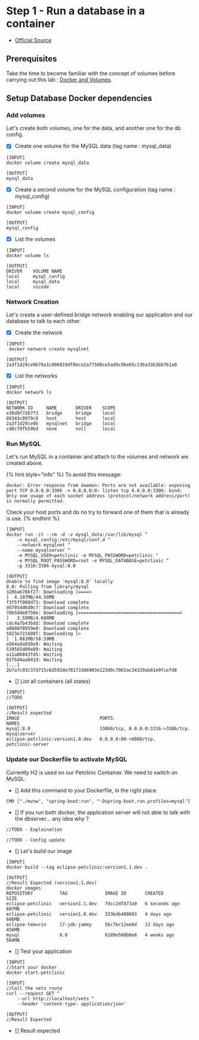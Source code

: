 # Step 1 - Run a database in a container

* [Official Source](https://docs.docker.com/language/java/develop/#run-a-database-in-a-container)

## Prerequisites

Take the time to become familiar with the concept of volumes before carrying out this lab : [Docker and Volumes](https://docs.docker.com/storage/volumes/).

## Setup Database Docker dependencies

### Add volumes

Let's create both volumes, one for the data, and another one for the db config.

* [x] Create one volume for the MySQL data (tag name : mysql_data)

```
[INPUT]
docker volume create mysql_data

[OUTPUT]
mysql_data
```

* [x] Create a second volume for the MySQL configuration (tag name : mysql_config)

```
[INPUT]
docker volume create mysql_config

[OUTPUT]
mysql_config
```

* [x] List the volumes

```
[INPUT]
docker volume ls

[OUTPUT]
DRIVER    VOLUME NAME
local     mysql_config
local     mysql_data
local     vscode
```

### Network Creation

Let's create a user-defined bridge network enabling our application and our database to talk to each other.

* [x] Create the network

```
[INPUT]
 docker network create mysqlnet

[OUTPUT]
2a3f1d29ce9b78a1c006819df8ece2a77588ce5ad9c96e65c136a33b3bb761a0
```

* [x] List the networks

```
[INPUT]
docker network ls

[OUTPUT]
NETWORK ID     NAME       DRIVER    SCOPE
e36d9f7267f3   bridge     bridge    local
88343c0979c8   host       host      local
2a3f1d29ce9b   mysqlnet   bridge    local
cd0c79fb59bd   none       null      local
```

### Run MySQL

Let's run MySQL in a container and attach to the volumes and network we created above.

{% hint style="info" %}
To avoid this message:
```
docker: Error response from daemon: Ports are not available: exposing port TCP 0.0.0.0:3306 -> 0.0.0.0:0: listen tcp 0.0.0.0:3306: bind: Only one usage of each socket address (protocol/network address/port) is normally permitted.
```
Check your host ports and do no try to forward one of them that is already is use.
{% endhint %}

```
[INPUT]
docker run -it --rm -d -v mysql_data:/var/lib/mysql ^
    -v mysql_config:/etc/mysql/conf.d ^
    --network mysqlnet ^
    --name mysqlserver ^
    -e MYSQL_USER=petclinic -e MYSQL_PASSWORD=petclinic ^
    -e MYSQL_ROOT_PASSWORD=root -e MYSQL_DATABASE=petclinic ^
    -p 3316:3306 mysql:8.0

[OUTPUT]
Unable to find image 'mysql:8.0' locally
8.0: Pulling from library/mysql
328ba678bf27: Downloading [====>                                              ]  4.107MB/44.56MB
f3f5ff008d73: Download complete
dd7054d6d0c7: Download complete
70b5d4e8750e: Downloading [======================================>            ]   3.55MB/4.608MB
cdc4a7b43bdd: Download complete
a0608f8959e0: Download complete
5823e721608f: Downloading [>                                                  ]  1.081MB/58.59MB
a564ada930a9: Waiting
539565d00e89: Waiting
a11a06843fd5: Waiting
92f6d4aa041d: Waiting
[...]
2b7afc93c37d715c6d592de78173386903e123d0c7065ac34329ab81e9fcefd8
```

* [] List all containers (all states)

```
[INPUT]
//TODO

[OUTPUT]
//Result expected
IMAGE                              PORTS.                               NAMES
mysql:8.0                          33060/tcp, 0.0.0.0:3316->3306/tcp.   mysqlserver
eclipse-petclinic:version1.0.dev   0.0.0.0:80->8080/tcp.                petclinic-server
```

### Update our Dockerfile to activate MySQL

Currently H2 is used on our Petclinic Container. We need to switch on MySQL.

* [] Add this command to your Dockerfile, in the right place.

```
CMD ["./mvnw", "spring-boot:run", "-Dspring-boot.run.profiles=mysql"]
```

* [] If you run both docker, the application server will not able to talk with the dbserver... any idea why ?

```
//TODO - Explaination
```

```
//TODO - Config update
```

* [] Let's build our image

```
[INPUT]
docker build --tag eclipse-petclinic:version1.1.dev .

[OUTPUT]
//Result Expected (version1.1.dev)
docker images
REPOSITORY          TAG              IMAGE ID       CREATED         SIZE
eclipse-petclinic   version1.1.dev   7dcc2df873a9   6 seconds ago   607MB
eclipse-petclinic   version1.0.dev   323bdb488603   4 days ago      606MB
eclipse-temurin     17-jdk-jammy     56c7bc12ee6d   13 days ago     456MB
mysql               8.0              8189e588b0e8   4 weeks ago     564MB
```

* [] Test your application

```
[INPUT]
//Start your docker
docker start-petclinic

[INPUT]
//Call the vets route
curl --request GET ^
    --url http://localhost/vets ^
    --header 'content-type: application/json'

[OUTPUT]
//Result Expected
```

* [] Result expected